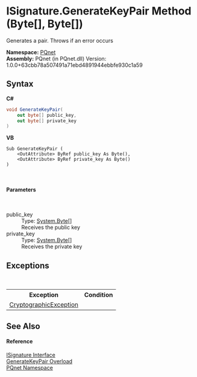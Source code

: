 # ISignature.GenerateKeyPair Method (Byte[], Byte[])
 

Generates a pair. Throws if an error occurs

**Namespace:**&nbsp;<a href="fc4f881f-e121-9cf0-ed49-65bf6b5a005d">PQnet</a><br />**Assembly:**&nbsp;PQnet (in PQnet.dll) Version: 1.0.0+63cbb78a507491a71ebd4891944ebbfe930c1a59

## Syntax

**C#**<br />
``` C#
void GenerateKeyPair(
	out byte[] public_key,
	out byte[] private_key
)
```

**VB**<br />
``` VB
Sub GenerateKeyPair ( 
	<OutAttribute> ByRef public_key As Byte(),
	<OutAttribute> ByRef private_key As Byte()
)
```

<br />

#### Parameters
&nbsp;<dl><dt>public_key</dt><dd>Type: <a href="https://docs.microsoft.com/dotnet/api/system.byte" target="_blank" rel="noopener noreferrer">System.Byte</a>[]<br />Receives the public key</dd><dt>private_key</dt><dd>Type: <a href="https://docs.microsoft.com/dotnet/api/system.byte" target="_blank" rel="noopener noreferrer">System.Byte</a>[]<br />Receives the private key</dd></dl>

## Exceptions
&nbsp;<table><tr><th>Exception</th><th>Condition</th></tr><tr><td><a href="https://docs.microsoft.com/dotnet/api/system.security.cryptography.cryptographicexception" target="_blank" rel="noopener noreferrer">CryptographicException</a></td><td /></tr></table>

## See Also


#### Reference
<a href="4b80cef4-24a0-c733-a838-392068369ad7">ISignature Interface</a><br /><a href="3e3af295-5a62-8f31-302c-83c7756d645b">GenerateKeyPair Overload</a><br /><a href="fc4f881f-e121-9cf0-ed49-65bf6b5a005d">PQnet Namespace</a><br />